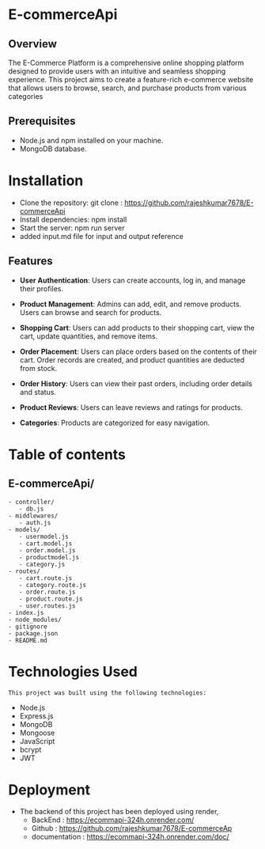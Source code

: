 # E-commerceApi

## Overview
The E-Commerce Platform is a comprehensive online shopping platform designed to provide users with an intuitive and seamless shopping experience. This project aims to create a feature-rich e-commerce website that allows users to browse, search, and purchase products from various categories

## Prerequisites

- Node.js and npm installed on your machine.
- MongoDB database.
  
# Installation
  - Clone the repository: git clone : https://github.com/rajeshkumar7678/E-commerceApi
  - Install dependencies: npm install
  - Start the server: npm run server
  - added input.md file for input and output reference
  
## Features

- **User Authentication**: Users can create accounts, log in, and manage their profiles.

- **Product Management**: Admins can add, edit, and remove products. Users can browse and search for products.

- **Shopping Cart**: Users can add products to their shopping cart, view the cart, update quantities, and remove items.

- **Order Placement**: Users can place orders based on the contents of their cart. Order records are created, and product quantities are deducted from stock.

- **Order History**: Users can view their past orders, including order details and status.

- **Product Reviews**: Users can leave reviews and ratings for products.

- **Categories**: Products are categorized for easy navigation.

  
 # Table of contents
 
  ## E-commerceApi/

  
    - controller/
       - db.js
    - middlewares/
       - auth.js
    - models/
       - usermodel.js
       - cart.model.js
       - order.model.js
       - productmodel.js
       - category.js
    - routes/
       - cart.route.js
       - category.route.js
       - order.route.js
       - product.route.js
       - user.routes.js
    - index.js
    - node_modules/
    - gitignore
    - package.json
    - README.md



  # Technologies Used

    This project was built using the following technologies:

   - Node.js
   - Express.js
   - MongoDB
   - Mongoose
   - JavaScript
   - bcrypt
   - JWT
    
  # Deployment

  - The backend of this project has been deployed using render, 
     - BackEnd :  https://ecommapi-324h.onrender.com/
     - Github  :  https://github.com/rajeshkumar7678/E-commerceAp
     - documentation : https://ecommapi-324h.onrender.com/doc/
  



